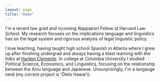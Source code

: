```yaml
---
layout: page
title: "Home"
---
```

I'm a recent law grad and incoming Rappaport Fellow at Harvard Law School. My research focuses on the implications language and linguistics has on the legal system and rigorous analysis of legal linguistic policy. 

I love teaching, having taught high school Spanish in Atlanta where I grew up after finishing undergrad and always having a blast learning with the folks at [Harlem Clemente](https://harlemclemente.org/). In college at Columbia University I studied Political Science, Economics, and Linguistics, focusing on the relationship between the Ainu language and Japanese. Unsurprisingly, I'm a langauge nerd (my current project is ʻŌlelo Hawaiʻi).
